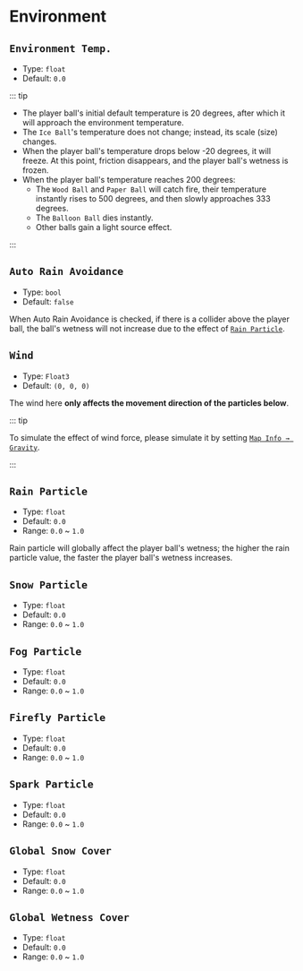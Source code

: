 # Environment

## `Environment Temp.`

- Type: `float`
- Default: `0.0`

::: tip

- The player ball's initial default temperature is 20 degrees, after which it will approach the environment temperature.
- The `Ice Ball`'s temperature does not change; instead, its scale (size) changes.
- When the player ball's temperature drops below -20 degrees, it will freeze. At this point, friction disappears, and the player ball's wetness is frozen.
- When the player ball's temperature reaches 200 degrees:
  - The `Wood Ball` and `Paper Ball` will catch fire, their temperature instantly rises to 500 degrees, and then slowly approaches 333 degrees.
  - The `Balloon Ball` dies instantly.
  - Other balls gain a light source effect.

:::

## `Auto Rain Avoidance`

- Type: `bool`
- Default: `false`

When Auto Rain Avoidance is checked, if there is a collider above the player ball, the ball's wetness will not increase due to the effect of [`Rain Particle`](#Rain-Particle).

## `Wind`

- Type: `Float3`
- Default: `(0, 0, 0)`

The wind here **only affects the movement direction of the particles below**.

::: tip

To simulate the effect of wind force, please simulate it by setting [`Map Info → Gravity`](../../start/release#Gravity).

:::

## `Rain Particle`

- Type: `float`
- Default: `0.0`
- Range: `0.0` ~ `1.0`

Rain particle will globally affect the player ball's wetness; the higher the rain particle value, the faster the player ball's wetness increases.

## `Snow Particle`

- Type: `float`
- Default: `0.0`
- Range: `0.0` ~ `1.0`

## `Fog Particle`

- Type: `float`
- Default: `0.0`
- Range: `0.0` ~ `1.0`

## `Firefly Particle`

- Type: `float`
- Default: `0.0`
- Range: `0.0` ~ `1.0`

## `Spark Particle`

- Type: `float`
- Default: `0.0`
- Range: `0.0` ~ `1.0`

## `Global Snow Cover`

- Type: `float`
- Default: `0.0`
- Range: `0.0` ~ `1.0`

## `Global Wetness Cover`

- Type: `float`
- Default: `0.0`
- Range: `0.0` ~ `1.0`
